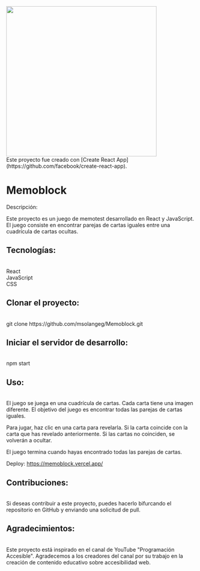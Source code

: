 <img src='https://res.cloudinary.com/dv7kzlqy6/image/upload/v1710347352/memoblok_pzsbty.png' width='400'>
</br>
Este proyecto fue creado con [Create React App](https://github.com/facebook/create-react-app).

# Memoblock
Descripción:

Este proyecto es un juego de memotest desarrollado en React y JavaScript. El juego consiste en encontrar parejas de cartas iguales entre una cuadrícula de cartas ocultas.

<h2>Tecnologías:</h2></br>
React</br>
JavaScript</br>
CSS

<h2>Clonar el proyecto:</h2></br>
git clone https://github.com/msolangeg/Memoblock.git

<h2>Iniciar el servidor de desarrollo:</h2></br>
npm start

<h2>Uso:</h2></br>
El juego se juega en una cuadrícula de cartas. Cada carta tiene una imagen diferente. El objetivo del juego es encontrar todas las parejas de cartas iguales.

Para jugar, haz clic en una carta para revelarla. Si la carta coincide con la carta que has revelado anteriormente. Si las cartas no coinciden, se volverán a ocultar.

El juego termina cuando hayas encontrado todas las parejas de cartas.

Deploy:
https://memoblock.vercel.app/

<h2>Contribuciones:</h2></br>
Si deseas contribuir a este proyecto, puedes hacerlo bifurcando el repositorio en GitHub y enviando una solicitud de pull.

<h2>Agradecimientos:</h2></br>
Este proyecto está inspirado en el canal de YouTube "Programación Accesible". Agradecemos a los creadores del canal por su trabajo en la creación de contenido educativo sobre accesibilidad web.
